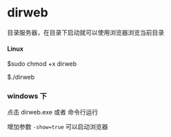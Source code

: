 # dirweb
目录服务器，在目录下启动就可以使用浏览器浏览当前目录

#### Linux 
$sudo chmod +x dirweb

$./dirweb


### windows 下
点击  dirweb.exe 或者 命令行运行


增加参数
`-show=true`
可以启动浏览器
